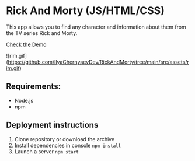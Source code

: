 # Rick And Morty (JS/HTML/CSS)
This app allows you to find any character and information about them from the TV series Rick and Morty.

[Check the Demo](https://ilyachernyaevdev.github.io/RickAndMorty/)

![rim.gif] (https://github.com/IlyaChernyaevDev/RickAndMorty/tree/main/src/assets/rim.gif)

## Requirements: 
* Node.js 
* npm

## Deployment instructions
1. Clone repository or download the archive
2. Install dependencies in console `npm install`
3. Launch a server `npm start`